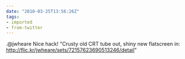 ```yaml
---
date: "2010-03-25T13:56:26Z"
tags:
- imported
- from-twitter
---
```

.@jwheare Nice hack\! "Crusty old CRT tube out, shiny new flatscreen in: http://flic.kr/jwheare/sets/72157623690513246/detail"
